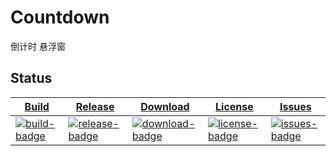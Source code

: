 # Countdown
倒计时 悬浮窗


## Status

|[Build][build-link]| [Release][release-link]|[Download][download-link]|[License][license-link]|[Issues][issues-link]|
|-----------------|-----------------|-----------------|-----------------|-----------------|
|[![build-badge]][build-link] |[![release-badge]][release-link] | [![download-badge]][download-link]|[![license-badge]][license-link]|[![issues-badge]][issues-link]|

[build-link]: https://github.com/jlqwer/countdown/actions?query=workflow%3AWindows "WindowsAction"
[build-badge]: https://github.com/jlqwer/countdown/workflows/Windows/badge.svg  "Windows"

[release-link]: https://github.com/jlqwer/countdown/releases "Release status"
[release-badge]: https://img.shields.io/github/release/jlqwer/countdown.svg?style=flat-square "Release status"

[download-link]: https://github.com/jlqwer/countdown/releases/latest "Download status"
[download-badge]: https://img.shields.io/github/downloads/jlqwer/countdown/total.svg?style=flat-square "Download status"

[license-link]: https://github.com/jlqwer/countdown/blob/master/LICENSE "LICENSE"
[license-badge]: https://img.shields.io/badge/license-GNU%20General%20Public%20License%20v3.0-blue.svg "MIT"

[issues-link]: https://github.com/jlqwer/countdown/issues "Issues"
[issues-badge]: https://img.shields.io/badge/github-issues-red.svg?maxAge=60 "Issues"